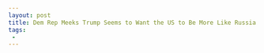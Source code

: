 ```yaml
---
layout: post
title: Dem Rep Meeks Trump Seems to Want the US to Be More Like Russia
tags:
 -
---
```


